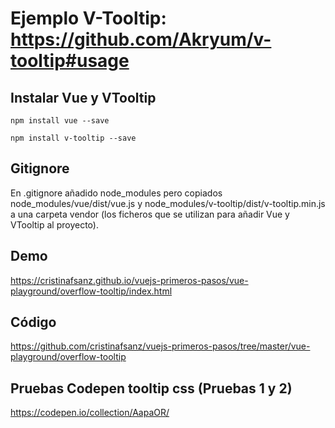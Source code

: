 # Ejemplo V-Tooltip: https://github.com/Akryum/v-tooltip#usage

## Instalar Vue y VTooltip

```
npm install vue --save

npm install v-tooltip --save

```

## Gitignore

En .gitignore añadido node_modules pero copiados node_modules/vue/dist/vue.js y node_modules/v-tooltip/dist/v-tooltip.min.js a una carpeta vendor (los ficheros que se utilizan para añadir Vue y VTooltip al proyecto).

## Demo

https://cristinafsanz.github.io/vuejs-primeros-pasos/vue-playground/overflow-tooltip/index.html

## Código

https://github.com/cristinafsanz/vuejs-primeros-pasos/tree/master/vue-playground/overflow-tooltip

## Pruebas Codepen tooltip css (Pruebas 1 y 2)

https://codepen.io/collection/AapaOR/
